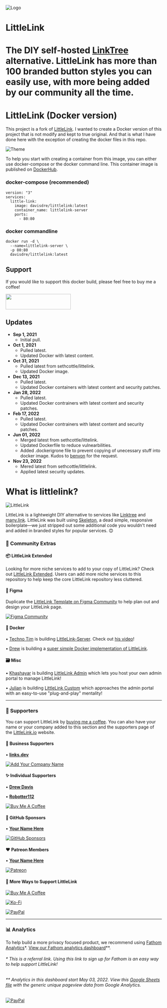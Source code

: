 
![Logo](https://cdn.cottle.cloud/littlelink/littlelink.gif)

# LittleLink
The DIY self-hosted <a href="https://linktr.ee/" target="_blank" rel="noopener">LinkTree</a> alternative. LittleLink has more than 100 branded button styles you can easily use, with more being added by our community all the time.
=======
# LittleLink (Docker version)

This project is a fork of [LittleLink](https://github.com/sethcottle/littlelink). I wanted to create a Docker version of this project that is not modify and kept to true original. And that is what I have done here with the exception of creating the docker files in this repo.


![Theme](https://cdn.cottle.cloud/littlelink/themesupport.gif)

To help you start with creating a container from this image, you can either use docker-compose or the docker command line. This container image is published on [DockerHub](https://hub.docker.com/r/davisdre/littlelink). 

### docker-compose (recommended)

```
version: "3"
services: 
  little-link:
    image: davisdre/littlelink:latest
    container_name: littlelink-server
    ports: 
      - 80:80
```

### docker commandline

```
docker run -d \
  --name=littlelink-server \
  -p 80:80
  davisdre/littlelink:latest
```

## Support
If you would like to support this docker build, please feel free to buy me a coffee!

<a href="https://www.buymeacoffee.com/davisdredotcom"> <img src="https://cdn.buymeacoffee.com/buttons/v2/default-yellow.png" height="50" width="210"></a>

## Updates
- **Sep 1, 2021** 
  - Initial pull.
- **Oct 1, 2021** 
  - Pulled latest. 
  - Updated Docker with latest content.
- **Oct 31, 2021** 
  - Pulled latest from sethcottle/littelink. 
  - Updated Docker image.
- **Dec 13, 2021** 
  - Pulled latest. 
  - Updated Docker containers with latest content and security patches. 
- **Jan 28, 2022** 
  - Pulled latest. 
  - Updated Docker contrainers with latest content and security patches. 
- **Feb 17, 2022**
  - Pulled latest. 
  - Updated Docker contrainers with latest content and security patches.
- **Jun 01, 2022**
  - Merged latest from sethcottle/littelink.
  - Updated Dockerfile to reduce vulnearbilities.
  - Added .dockerigrone file to prevent copying of unecessary stuff into docker image. Kudos to [benvon](https://github.com/benvon) for the request.
- **Nov 23, 2022**
  - Mered latest from sethcottle/littlelink.
  - Applied latest security updates.

# What is littlelink?

![LittleLink](https://cdn.cottle.cloud/littlelink/social-circle.png)


LittleLink is a lightweight DIY alternative to services like [Linktree](https://linktr.ee)
and [many.link](https://www.google.com). LittleLink was built using [Skeleton](http://getskeleton.com/), a dead simple, responsive boilerplate—we just stripped out some additional code you wouldn't need and added in branded styles for popular services. 😊

### 🤝 Community Extras

#### 📦 LittleLink Extended
Looking for more niche services to add to your copy of LittleLink? Check out [LittleLink Extended](https://github.com/sethcottle/littlelink-extended). Users can add more niche services to this repository to help keep the core LittleLink repository less cluttered.

#### 🎨 Figma
Duplicate the [LittleLink Template on Figma Community](https://www.figma.com/community/file/846568099968305613) to help plan out and design your LittleLink page.

[![Figma Community](https://cdn.cottle.cloud/littlelink/button-figma-community.svg)](https://www.figma.com/community/file/846568099968305613)

#### 🐋 Docker
• [Techno Tim](https://github.com/timothystewart6) is building [LittleLink-Server](https://github.com/techno-tim/littlelink-server). Check out [his video](https://youtu.be/42SqfI_AjXU)!

• [Drew](https://github.com/davisdre) is building a [super simple Docker implementation of LittleLink](https://github.com/davisdre/littlelink).

#### 🗃️ Misc
• [Khashayar](https://github.com/khashayarzavosh) is building [LittleLink Admin](https://github.com/khashayarzavosh/admin-littlelink) which lets you host your own admin portal to manage LittleLink!

• [Julian](https://github.com/JulianPrieber) is building [LittleLink Custom](https://github.com/JulianPrieber/littlelink-custom) which approaches the admin portal with an easy-to-use "plug-and-play" mentality!

---

### 💖 Supporters
You can support LittleLink by [buying me a coffee](https://www.buymeacoffee.com/seth). You can also have your name or your company added to this section and the supporters page of the [LittleLink.io](https://littlelink.io) website.

#### 🏢 Business Supporters
• **[links.dev](https://github.com/fatih-yavuz/links.dev)**

[![Add Your Company Name](https://cdn.cottle.cloud/littlelink/button-buy-me-a-coffee-company.svg)](https://www.buymeacoffee.com/seth/e/50574)

#### ✨ Individual Supporters
• **[Drew Davis](https://connect.davisdre.me)**

• **[Robotter112](https://robotter112.de/)**

[![Buy Me A Coffee](https://cdn.cottle.cloud/littlelink/button-buy-me-a-coffee-individual.svg)](https://www.buymeacoffee.com/seth/e/50573)

#### 🐙 GitHub Sponsors
• **[Your Name Here](https://github.com/sponsors/sethcottle)**

[![GitHub Sponsors](https://cdn.cottle.cloud/littlelink/button-github-sponsors.svg)](https://github.com/sponsors/sethcottle)

#### ❤️ Patreon Members
• **[Your Name Here](https://www.patreon.com/sethcottle)**

[![Patreon](https://cdn.cottle.cloud/littlelink/button-patreon.svg)](https://www.patreon.com/sethcottle)


#### 🥰 More Ways to Support LittleLink
[![Buy Me A Coffee](https://cdn.cottle.cloud/littlelink/button-buy-me-a-coffee.svg)](https://www.buymeacoffee.com/seth/)

[![Ko-Fi](https://cdn.cottle.cloud/littlelink/button-ko-fi.svg)](https://ko-fi.com/sethcottle)

[![PayPal](https://cdn.cottle.cloud/littlelink/button-paypal.svg)](https://paypal.me/sethcottle/)

---

### 📊 Analytics

To help build a more privacy focused product, we recommend using [Fathom Analytics](https://usefathom.com/ref/EQVZMV)*. [View our Fathom analytics dashboard](https://app.usefathom.com/share/xbmnwxxl/littlelink.io#/?filters=%5B%5D&range=last_7_days&site=2251799827005303)**.

###### * This is a referral link. Using this link to sign up for Fathom is an easy way to help support LittleLink!

###### ** Analytics in this dashboard start May 03, 2022. View this [Google Sheets file](https://docs.google.com/spreadsheets/d/1GL4SroAdH-OZphBVR5z-BoSukHIEVJfao25q_e9-Ii8/edit?usp=sharing) with the generic unique pageview data from Google Analytics.

[![PayPal](https://cdn.cottle.cloud/littlelink/button-fathom-analytics.svg)](https://usefathom.com/ref/EQVZMV)
